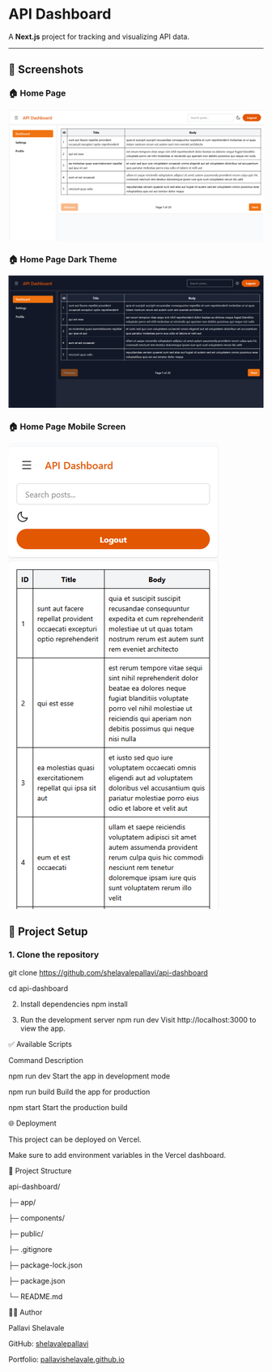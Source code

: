 # API Dashboard

A **Next.js** project for tracking and visualizing API data.

---

## 📸 Screenshots

### 🏠 Home Page
![Home Page](public/dashboard.png)

### 🏠 Home Page Dark Theme
![Home-dark Page](public/dashboard-dark.png)

### 🏠 Home Page Mobile Screen
![Home-mobile Page](public/mobile.png)

## 🚀 Project Setup


### 1. Clone the repository
git clone https://github.com/shelavalepallavi/api-dashboard

cd api-dashboard

2. Install dependencies
npm install

4. Run the development server
npm run dev
Visit http://localhost:3000 to view the app.



✅ Available Scripts

Command	Description

npm run dev	Start the app in development mode

npm run build	Build the app for production

npm start	Start the production build

🌐 Deployment

This project can be deployed on Vercel.

Make sure to add environment variables in the Vercel dashboard.

📁 Project Structure

api-dashboard/

├─ app/

├─ components/

├─ public/

├─ .gitignore

├─ package-lock.json

├─ package.json

└─ README.md


🙋‍♀️ Author

Pallavi Shelavale

GitHub: [shelavalepallavi](https://github.com/shelavalepallavi)

Portfolio: [pallavishelavale.github.io](https://shelavalepallavi.github.io/)

